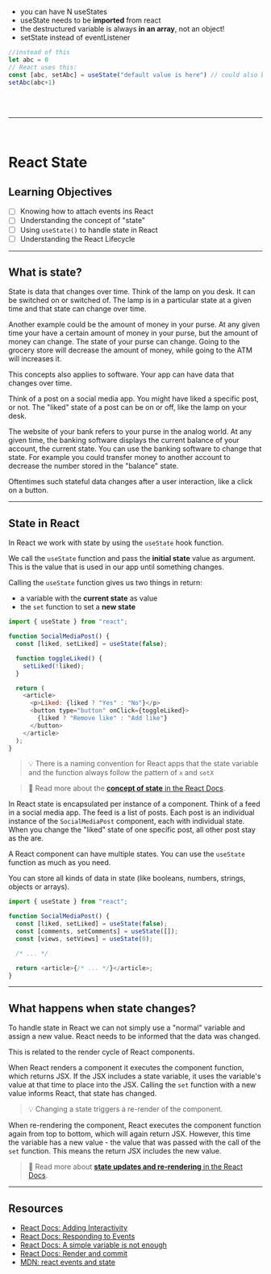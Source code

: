 * you can have N useStates
* useState needs to be **imported** from react
* the destructured variable is always **in an array**, not an object!
* setState instead of eventListener

```jsx
//instead of this
let abc = 0
// React uses this:
const [abc, setAbc] = useState("default value is here") // could also be number, object, etc
setAbc(abc+1)
```

<br>

<br>

-----------------

<br>

# React State

## Learning Objectives

- [ ] Knowing how to attach events ins React
- [ ] Understanding the concept of "state"
- [ ] Using `useState()` to handle state in React
- [ ] Understanding the React Lifecycle

---

## What is state?

State is data that changes over time. Think of the lamp on you desk. It can be switched on or
switched of. The lamp is in a particular state at a given time and that state can change over time.

Another example could be the amount of money in your purse. At any given time your have a certain amount
of money in your purse, but the amount of money can change. The state of your purse can change.
Going to the grocery store will decrease the amount of money, while going to the ATM will increases
it.

This concepts also applies to software. Your app can have data that changes over time.

Think of a post on a social media app. You might have liked a specific post, or not. The "liked"
state of a post can be on or off, like the lamp on your desk.

The website of your bank refers to your purse in the analog world. At any given time, the banking software
displays the current balance of your account, the current state. You can use the banking software to
change that state. For example you could transfer money to another account to decrease the number
stored in the "balance" state.

Oftentimes such stateful data changes after a user interaction, like a click on a button.

---

## State in React

In React we work with state by using the `useState` hook function.

We call the `useState` function and pass the **initial state** value as argument. This is the value
that is used in our app until something changes.

Calling the `useState` function gives us two things in return:

- a variable with the **current state** as value
- the `set` function to set a **new state**

```js
import { useState } from "react";

function SocialMediaPost() {
  const [liked, setLiked] = useState(false);

  function toggleLiked() {
    setLiked(!liked);
  }

  return (
    <article>
      <p>Liked: {liked ? "Yes" : "No"}</p>
      <button type="button" onClick={toggleLiked}>
        {liked ? "Remove like" : "Add like"}
      </button>
    </article>
  );
}
```

> 💡 There is a naming convention for React apps that the state variable and the function always
> follow the pattern of `x` and `setX`

> 📙 Read more about the
> [**concept of state** in the React Docs](https://react.dev/learn/adding-interactivity).

In React state is encapsulated per instance of a component. Think of a feed in a social media app.
The feed is a list of posts. Each post is an individual instance of the `SocialMediaPost` component,
each with individual state. When you change the "liked" state of one specific post, all other post
stay as the are.

A React component can have multiple states. You can use the `useState` function as much as you need.

You can store all kinds of data in state (like booleans, numbers, strings, objects or arrays).

```js
import { useState } from "react";

function SocialMediaPost() {
  const [liked, setLiked] = useState(false);
  const [comments, setComments] = useState([]);
  const [views, setViews] = useState(0);

  /* ... */

  return <article>{/* ... */}</article>;
}
```

---

## What happens when state changes?

To handle state in React we can not simply use a "normal" variable and assign a new value. React
needs to be informed that the data was changed.

This is related to the render cycle of React components.

When React renders a component it executes the component function, which returns JSX. If the JSX
includes a state variable, it uses the variable's value at that time to place into the JSX. Calling
the `set` function with a new value informs React, that state has changed.

> 💡 Changing a state triggers a re-render of the component.

When re-rendering the component, React executes the component function again from top to bottom,
which will again return JSX. However, this time the variable has a new value - the value that was
passed with the call of the `set` function. This means the return JSX includes the new value.

> 📙 Read more about
> [**state updates and re-rendering** in the React Docs](https://react.dev/learn/render-and-commit).

---

## Resources

- [React Docs: Adding Interactivity](https://react.dev/learn/adding-interactivity)
- [React Docs: Responding to Events](https://react.dev/learn/responding-to-events)
- [React Docs: A simple variable is not enough](https://react.dev/learn/state-a-components-memory#when-a-regular-variable-isnt-enough)
- [React Docs: Render and commit](https://react.dev/learn/render-and-commit)
- [MDN: react events and state](https://developer.mozilla.org/en-US/docs/Learn/Tools_and_testing/Client-side_JavaScript_frameworks/React_interactivity_events_state)
